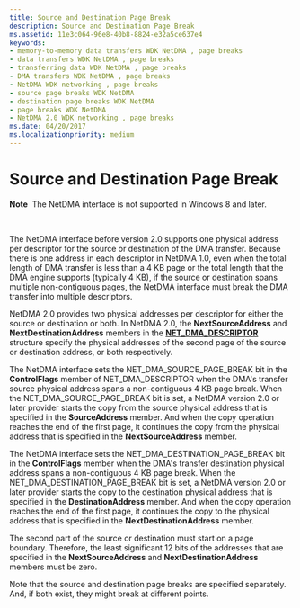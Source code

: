 ```yaml
---
title: Source and Destination Page Break
description: Source and Destination Page Break
ms.assetid: 11e3c064-96e8-40b8-8824-e32a5ce637e4
keywords:
- memory-to-memory data transfers WDK NetDMA , page breaks
- data transfers WDK NetDMA , page breaks
- transferring data WDK NetDMA , page breaks
- DMA transfers WDK NetDMA , page breaks
- NetDMA WDK networking , page breaks
- source page breaks WDK NetDMA
- destination page breaks WDK NetDMA
- page breaks WDK NetDMA
- NetDMA 2.0 WDK networking , page breaks
ms.date: 04/20/2017
ms.localizationpriority: medium
---
```


# Source and Destination Page Break


**Note**  The NetDMA interface is not supported in Windows 8 and later.

 




The NetDMA interface before version 2.0 supports one physical address per descriptor for the source or destination of the DMA transfer. Because there is one address in each descriptor in NetDMA 1.0, even when the total length of DMA transfer is less than a 4 KB page or the total length that the DMA engine supports (typically 4 KB), if the source or destination spans multiple non-contiguous pages, the NetDMA interface must break the DMA transfer into multiple descriptors.

NetDMA 2.0 provides two physical addresses per descriptor for either the source or destination or both. In NetDMA 2.0, the **NextSourceAddress** and **NextDestinationAddress** members in the [**NET\_DMA\_DESCRIPTOR**](https://msdn.microsoft.com/library/windows/hardware/ff568734) structure specify the physical addresses of the second page of the source or destination address, or both respectively.

The NetDMA interface sets the NET\_DMA\_SOURCE\_PAGE\_BREAK bit in the **ControlFlags** member of NET\_DMA\_DESCRIPTOR when the DMA's transfer source physical address spans a non-contiguous 4 KB page break. When the NET\_DMA\_SOURCE\_PAGE\_BREAK bit is set, a NetDMA version 2.0 or later provider starts the copy from the source physical address that is specified in the **SourceAddress** member. And when the copy operation reaches the end of the first page, it continues the copy from the physical address that is specified in the **NextSourceAddress** member.

The NetDMA interface sets the NET\_DMA\_DESTINATION\_PAGE\_BREAK bit in the **ControlFlags** member when the DMA's transfer destination physical address spans a non-contiguous 4 KB page break. When the NET\_DMA\_DESTINATION\_PAGE\_BREAK bit is set, a NetDMA version 2.0 or later provider starts the copy to the destination physical address that is specified in the **DestinationAddress** member. And when the copy operation reaches the end of the first page, it continues the copy to the physical address that is specified in the **NextDestinationAddress** member.

The second part of the source or destination must start on a page boundary. Therefore, the least significant 12 bits of the addresses that are specified in the **NextSourceAddress** and **NextDestinationAddress** members must be zero.

Note that the source and destination page breaks are specified separately. And, if both exist, they might break at different points.

 

 






